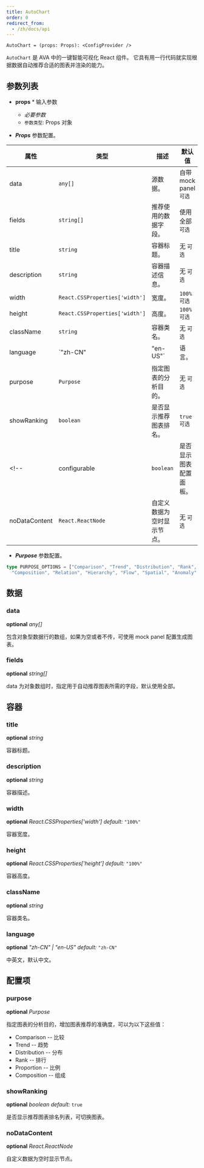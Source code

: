 ```yaml
---
title: AutoChart
order: 0
redirect_from:
  - /zh/docs/api
---
```


```sign
AutoChart = (props: Props): <ConfigProvider />
```

`AutoChart` 是 AVA 中的一键智能可视化 React 组件。
它具有用一行代码就实现根据数据自动推荐合适的图表并渲染的能力。




## 参数列表

* **props** * 输入参数
  * _必要参数_
  * `参数类型`: Props 对象

* ***Props*** 参数配置。

| 属性 | 类型 | 描述 | 默认值 |  
| ----| ---- | ---- | -----|
| data | `any[]` | 源数据。 | 自带 mock panel `可选` |
| fields | `string[]` | 推荐使用的数据字段。 | 使用全部  `可选` |
| title | `string` | 容器标题。 | 无 `可选` |
| description |  `string` | 容器描述信息。 | 无  `可选` |
| width | `React.CSSProperties['width']` | 宽度。 | `100%` `可选` |
| height | `React.CSSProperties['width']` | 高度。 | `100%`  `可选` |
| className |  `string` | 容器类名。 | 无  `可选` |
| language |  `"zh-CN" | "en-US"` | 语言。 | `"zh-CN"`  `可选` |
| purpose |  `Purpose` | 指定图表的分析目的。 | 无  `可选` |
| showRanking |  `boolean` | 是否显示推荐图表排名。 | `true`  `可选` |
<!-- | configurable |  `boolean` | 是否显示图表配置面板。 | `true`  `可选` | -->
| noDataContent |  `React.ReactNode` | 自定义数据为空时显示节点。 | 无  `可选` |

* ***Purpose*** 参数配置。

```ts
type PURPOSE_OPTIONS = ["Comparison", "Trend", "Distribution", "Rank", "Proportion", 
  "Composition", "Relation", "Hierarchy", "Flow", "Spatial", "Anomaly", "Value"];
```

## 数据

### data

<description>**optional** _any[]_</description>

包含对象型数据行的数组，如果为空或者不传，可使用 mock panel 配置生成图表。

### fields

<description>**optional** _string[]_</description>

data 为对象数组时，指定用于自动推荐图表所需的字段，默认使用全部。


## 容器

### title

<description>**optional** _string_</description>

容器标题。

### description

<description>**optional** _string_</description>

容器描述。

### width

<description>**optional** _React.CSSProperties['width']_ _default:_ `"100%"`</description>

容器宽度。

### height

<description>**optional** _React.CSSProperties['height']_ _default:_ `"100%"`</description>

容器高度。

### className

<description>**optional** _string_</description>

容器类名。

### language

<description>**optional** _"zh-CN" | "en-US"_ _default:_ `"zh-CN"`</description>

中英文，默认中文。

## 配置项

### purpose

<description>**optional** _Purpose_</description>

指定图表的分析目的，增加图表推荐的准确度，可以为以下这些值：

* Comparison -- 比较
* Trend -- 趋势
* Distribution -- 分布
* Rank -- 排行
* Proportion -- 比例
* Composition -- 组成

### showRanking

<description>**optional** _boolean_ _default:_ `true`</description>

是否显示推荐图表排名列表，可切换图表。

<!-- ### configurable

<description>**optional** _boolean_ _default:_ `true`</description>

是否显示图表配置面板。 -->

### noDataContent

<description>**optional** _React.ReactNode_</description>

自定义数据为空时显示节点。

